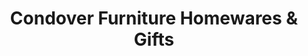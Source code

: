 ---
title: "Condover Furniture Homewares & Gifts"
url: /condover/condover-furniture-homewares-and-gifts/
shop: furniture
---